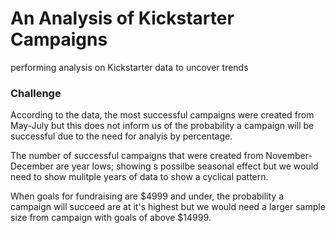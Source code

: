 # An Analysis of Kickstarter Campaigns
performing analysis on Kickstarter data to uncover trends
### Challenge
According to the data, the most successful campaigns were created from May-July but this does not inform us of the probability a campaign will be successful due to the need for analyis by percentage.																		

The number of successful campaigns that  were created from November-December are year lows; showing s possilbe seasonal effect but we would need to show mulitple years of data to show a cyclical pattern. 																				

When goals for fundraising are $4999 and under, the probability a campaign will succeed are at it's highest but we would need a larger sample size from campaign with goals of above $14999. 										
								

